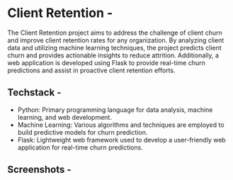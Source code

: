 # Client Retention - 
The Client Retention project aims to address the challenge of client churn and improve client retention rates for any organization. By analyzing client data and utilizing machine learning techniques, the project predicts client churn and provides actionable insights to reduce attrition. Additionally, a web application is developed using Flask to provide real-time churn predictions and assist in proactive client retention efforts.
## Techstack - 
- Python: Primary programming language for data analysis, machine learning, and web development.
- Machine Learning: Various algorithms and techniques are employed to build predictive models for churn prediction.
- Flask: Lightweight web framework used to develop a user-friendly web application for real-time churn predictions.
## Screenshots - 
